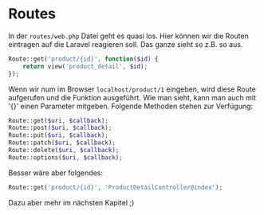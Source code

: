 # Routes
In der `routes/web.php` Datei geht es quasi los. Hier können wir die Routen eintragen auf die Laravel reagieren soll. Das ganze sieht so z.B. so aus.
```php
Route::get('product/{id}', function($id) {
    return view('product_detail', $id);
});
```

Wenn wir num im Browser `localhost/product/1` eingeben, wird diese Route aufgerufen und die Funktion ausgeführt.
Wie man sieht, kann man auch mit '{}' einen Parameter mitgeben.
Folgende Methoden stehen zur Verfügung: 
```php
Route::get($uri, $callback);
Route::post($uri, $callback);
Route::put($uri, $callback);
Route::patch($uri, $callback);
Route::delete($uri, $callback);
Route::options($uri, $callback);
```
Besser wäre aber folgendes:
```php
Route::get('product/{id}', 'ProductDetailController@index');
```
Dazu aber mehr im nächsten Kapitel ;)
